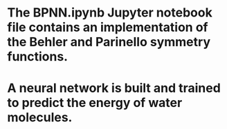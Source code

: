 # The BPNN.ipynb Jupyter notebook file contains an implementation of the Behler and Parinello symmetry functions.
# A neural network is built and trained to predict the energy of water molecules.

